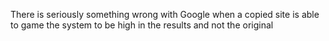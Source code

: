 <!--
id: 1539287954
link: http://kevinisom.info/post/1539287954/there-is-seriously-something-wrong-with-google
slug: there-is-seriously-something-wrong-with-google
date: Thu Nov 11 2010 16:02:11 GMT+1300 (NZDT)
raw: {"blog_name":"kevinisom","id":1539287954,"post_url":"http://kevinisom.info/post/1539287954/there-is-seriously-something-wrong-with-google","slug":"there-is-seriously-something-wrong-with-google","type":"text","date":"2010-11-11 03:02:11 GMT","timestamp":1289444531,"state":"published","format":"html","reblog_key":"GdJsoh11","tags":[],"short_url":"http://tmblr.co/Zw68Yy1RlwkI","highlighted":[],"feed_item":"http://twitter.com/kev_nz/statuses/2518865036705792","from_feed_id":"650289","note_count":0,"title":null,"body":"<p>There is seriously something wrong with Google when a copied site is able to game the system to be high in the results and not the original</p>"}
publish: 2010-11-011
tags: 
title: null
-->


There is seriously something wrong with Google when a copied site is
able to game the system to be high in the results and not the original


